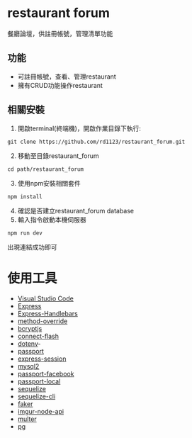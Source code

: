 # restaurant forum
餐廳論壇，供註冊帳號，管理清單功能

## 功能
+ 可註冊帳號，查看、管理restaurant
+ 擁有CRUD功能操作restaurant

## 相關安裝
1. 開啟terminal(終端機)，開啟作業目錄下執行:
```
git clone https://github.com/rd1123/restaurant_forum.git
```
2. 移動至目錄restaurant_forum
```
cd path/restaurant_forum
```
3. 使用npm安裝相關套件
```
npm install
```
4. 確認是否建立restaurant_forum database
6. 輸入指令啟動本機伺服器
```
npm run dev
```
出現連結成功即可
# 使用工具
+ [Visual Studio Code](https://visualstudio.microsoft.com/zh-hant/)
+ [Express](https://www.npmjs.com/package/express)
+ [Express-Handlebars](https://www.npmjs.com/package/express-handlebars)
+ [method-override](https://www.npmjs.com/package/method-override)
+ [bcryptjs](https://www.npmjs.com/package/bcryptjs)
+ [connect-flash](https://www.npmjs.com/package/connect-flash)
+ [dotenv](https://www.npmjs.com/package/dotenv)-
+ [passport](https://www.npmjs.com/package/passport)
+ [express-session](https://www.npmjs.com/package/express-session)
+ [mysql2](https://www.npmjs.com/package/mysql2)
+ [passport-facebook](https://www.npmjs.com/package/passport-facebook)
+ [passport-local](https://www.npmjs.com/package/passport-local)
+ [sequelize](https://www.npmjs.com/package/sequelize)
+ [sequelize-cli](https://www.npmjs.com/package/sequelize-cli)
+ [faker](https://www.npmjs.com/package/faker)
+ [imgur-node-api](https://www.npmjs.com/package/imgur-node-api)
+ [multer](https://www.npmjs.com/package/multer)
+ [pg](https://www.npmjs.com/package/pg)